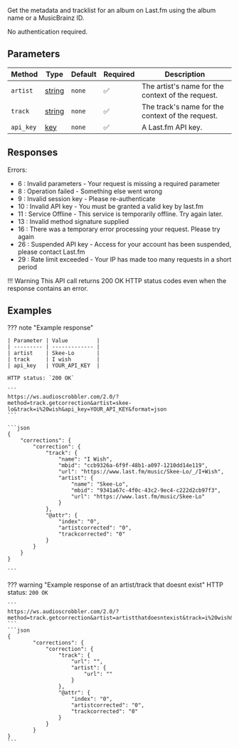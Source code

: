Get the metadata and tracklist for an album on Last.fm using the album name or a MusicBrainz ID.

No authentication required.

## Parameters

| Method | Type | Default | Required | Description 
| ------ | ---- | ------- | -------- | -----------
| `artist` | [string][string] | `none` | :white_check_mark: | The artist's name for the context of the request.
| `track` | [string][string] | `none` | :white_check_mark: | The track's name for the context of the request.
| `api_key` | [key][key] | `none` | :white_check_mark: | A Last.fm API key.

## Responses

Errors:

- 6 : Invalid parameters - Your request is missing a required parameter
- 8 : Operation failed - Something else went wrong
- 9 : Invalid session key - Please re-authenticate
- 10 : Invalid API key - You must be granted a valid key by last.fm
- 11 : Service Offline - This service is temporarily offline. Try again later.
- 13 : Invalid method signature supplied
- 16 : There was a temporary error processing your request. Please try again
- 26 : Suspended API key - Access for your account has been suspended, please contact Last.fm
- 29 : Rate limit exceeded - Your IP has made too many requests in a short period

!!! Warning
    This API call returns 200 OK HTTP status codes even when the response contains an error.
    
## Examples

??? note "Example response"

	| Parameter | Value         |
	| --------- | ------------- |
	| artist    | Skee-Lo       |
	| track     | I wish        |
	| api_key   | YOUR_API_KEY  |

	HTTP status: `200 OK`

	```
	https://ws.audioscrobbler.com/2.0/?method=track.getcorrection&artist=skee-lo&track=i%20wish&api_key=YOUR_API_KEY&format=json
	```

	```json
	{
		"corrections": {
			"correction": {
				"track": {
					"name": "I Wish",
					"mbid": "ccb9326a-6f9f-48b1-a097-1210dd14e119",
					"url": "https://www.last.fm/music/Skee-Lo/_/I+Wish",
					"artist": {
						"name": "Skee-Lo",
						"mbid": "9341a67c-4f0c-43c2-9ec4-c222d2cb97f3",
						"url": "https://www.last.fm/music/Skee-Lo"
					}
				},
				"@attr": {
					"index": "0",
					"artistcorrected": "0",
					"trackcorrected": "0"
				}
			}
		}
	}

	```

??? warning "Example response of an artist/track that doesnt exist"
    HTTP status: `200 OK`

    ```
    https://ws.audioscrobbler.com/2.0/?method=track.getcorrection&artist=artistthatdoesntexist&track=i%20wish&api_key=YOUR_API_KEY&format=json
    ```
    ```json
    {
			"corrections": {
				"correction": {
					"track": {
						"url": "",
						"artist": {
							"url": ""
						}
					},
					"@attr": {
						"index": "0",
						"artistcorrected": "0",
						"trackcorrected": "0"
					}
				}
			}
    }   
    ```

[string]: https://developer.mozilla.org/en-US/docs/Web/JavaScript/Reference/Global_Objects/String
[key]: https://www.last.fm/api/account/create